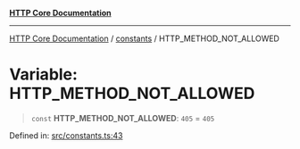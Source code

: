 [**HTTP Core Documentation**](../../README.md)

***

[HTTP Core Documentation](../../README.md) / [constants](../README.md) / HTTP\_METHOD\_NOT\_ALLOWED

# Variable: HTTP\_METHOD\_NOT\_ALLOWED

> `const` **HTTP\_METHOD\_NOT\_ALLOWED**: `405` = `405`

Defined in: [src/constants.ts:43](https://github.com/stonemjs/http-core/blob/38177eda1505fdb30323b11ec31ef2a0f0840267/src/constants.ts#L43)

